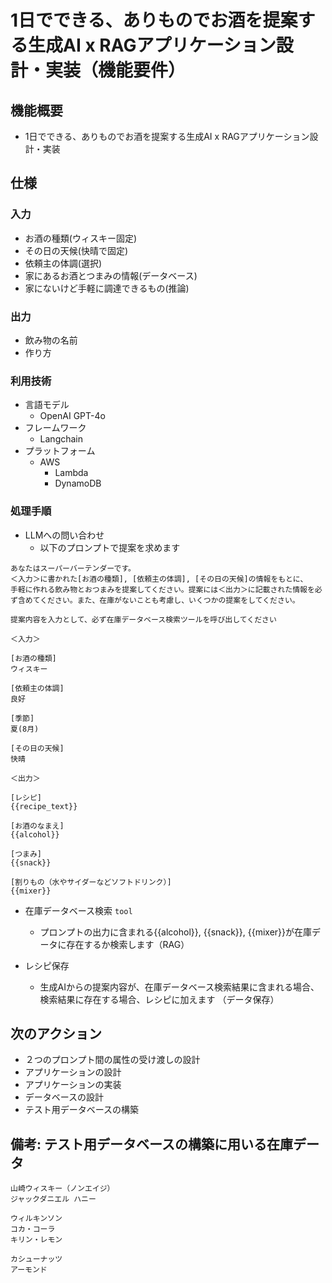 # 1日でできる、ありものでお酒を提案する生成AI x RAGアプリケーション設計・実装（機能要件）

## 機能概要

- 1日でできる、ありものでお酒を提案する生成AI x RAGアプリケーション設計・実装

## 仕様

### 入力

- お酒の種類(ウィスキー固定)
- その日の天候(快晴で固定)
- 依頼主の体調(選択)
- 家にあるお酒とつまみの情報(データベース)
- 家にないけど手軽に調達できるもの(推論)

### 出力

- 飲み物の名前
- 作り方

### 利用技術

- 言語モデル
  - OpenAI GPT-4o
- フレームワーク
  - Langchain
- プラットフォーム
  - AWS
    - Lambda
    - DynamoDB

### 処理手順

- LLMへの問い合わせ
    - 以下のプロンプトで提案を求めます

```
あなたはスーパーバーテンダーです。
＜入力＞に書かれた[お酒の種類], [依頼主の体調], [その日の天候]の情報をもとに、
手軽に作れる飲み物とおつまみを提案してください。提案には＜出力＞に記載された情報を必ず含めてください。また、在庫がないことも考慮し、いくつかの提案をしてください。

提案内容を入力として、必ず在庫データベース検索ツールを呼び出してください

＜入力＞

[お酒の種類]
ウィスキー

[依頼主の体調]
良好

[季節]
夏(8月)

[その日の天候]
快晴

＜出力＞

[レシピ]
{{recipe_text}}

[お酒のなまえ]
{{alcohol}}

[つまみ]
{{snack}}

[割りもの（水やサイダーなどソフトドリンク）]
{{mixer}}

```

- 在庫データベース検索 `tool`
  - プロンプトの出力に含まれる{{alcohol}}, {{snack}}, {{mixer}}が在庫データに存在するか検索します（RAG）

- レシピ保存
  - 生成AIからの提案内容が、在庫データベース検索結果に含まれる場合、検索結果に存在する場合、レシピに加えます （データ保存）

## 次のアクション

- ２つのプロンプト間の属性の受け渡しの設計
- アプリケーションの設計
- アプリケーションの実装
- データベースの設計
- テスト用データベースの構築

## 備考: テスト用データベースの構築に用いる在庫データ

```
山崎ウィスキー（ノンエイジ）
ジャックダニエル ハニー

ウィルキンソン
コカ・コーラ
キリン・レモン

カシューナッツ
アーモンド
```

